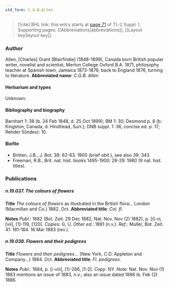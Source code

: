 ```yaml
---
std_form: C.G.B.Allen
---
```


> [!cite] BHL link: this entry starts at [page 71](https://www.biodiversitylibrary.org/page/33264798) of TL-2 Suppl. I.
> Supporting pages: [[Abbreviations|abbreviations]], [[Layout key|layout key]].

### Author

Allen, \[Charles\] Grant \[Blairfindie\] (1848-1899), Canada born British popular writer, novelist and scientist, Merton College Oxford B.A. 1871, philosophy teacher at Spanish town, Jamaica 1873-1876, back to England 1876, turning to literature. 
**Abbreviated name**: *C.G.B. Allen*

#### Herbarium and types

Unknown.

#### Bibliography and biography

Barnhart 1: 38 (b. 24 Feb 1848, d. 25 Oct 1899); BM 1: 30; Desmond p. 8 (b. Kingston, Canada, d. Hindhead, Surr.); DNB suppl. 1: 36, concise ed. p. 17; Rehder 5(index): 10.

#### Biofile

- Britten, J.B., J. Bot. 38: 62-63. 1900 (brief obit.), see also 39: 343.
- Freeman, R.B., Brit. nat. hist. books 1495-1900. 28-29. 1980 (9 nat. hist. titles).

### Publications

##### n.19.037. The colours of flowers

**Title**
*The colours of flowers* as illustrated in the British flora... London (Macmillan and Co.) 1882. Oct.
**Abbreviated title**: *Col. fl.*

**Notes**
*Publ*.: 1882 (Bot. Zeit. 29 Dec 1882, Nat. Nov. Nov (2) 1882), p. \[i\]-vi, \[vii\], \[1\]-119, \[120\].
*Copies*: G, U.
*Other ed*.: 1891 (n.v.).
*Ref*.: Muller, Bot. Zeit. 41: 181-184. 16 Mar 1883 (rev.).

##### n.19.038. Flowers and their pedigrees

**Title**
*Flowers and their pedigrees*... (New York, C.D. Appleton and Company...) 1884. Oct.
**Abbreviated title**: *Fl. pedigrees*.

**Notes**
*Publ*.: 1884, p. \[i-viii\], \[1\]-266, \[1-2\]. *Copy*: NY.
*Note*: Nat. Nov. Nov (1) 1883 mentions an issue of 1883, n.v.; also an issue dated 1886 ib. Feb (2) 1886.

